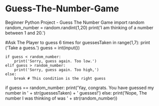 # Guess-The-Number-Game
Beginner Python Project - Guess The Number Game
import random
random_number = random.randint(1,20)
print('I am thinking of a number between 1 and 20.')

#Ask The Player to guess 6 times
for guessesTaken in range(1,7):
    print ('Take a guess.')
    guess = int(input())
        
    if guess < random_number:
        print('Sorry, guess again. Too low.')
    elif guess > random_number:
        print('Sorry, guess again. Too high,')
    else: 
        break # This condition is the right guess
        
if guess == random_number:
    print('Yay, congrats. You have guessed my number in ' + str(guessesTaken) + ' guesses!')
else: 
    print('Nope, The number I was thinking of was ' + str(random_number))
